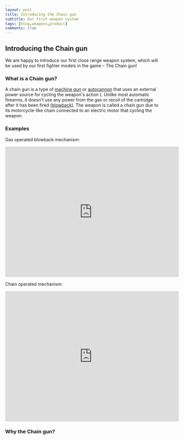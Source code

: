 ```yaml
---
layout: post
title: Introducing the Chain gun
subtitle: Our first weapon system
tags: [blog,weapons,product]
comments: true
---
```


## Introducing the Chain gun

We are happy to introduce our first close range weapon system, which will be used by our first fighter models in the game – The Chain gun!

### What is a Chain gun?

A chain gun is a type of [machine gun]( https://en.wikipedia.org/wiki/Machine_gun) or [autocannon](https://en.wikipedia.org/wiki/Autocannon) that uses an external power source for cycling the weapon's action (. Unlike most automatic firearms, it doesn’t use any power from the gas or recoil of the cartridge after it has been fired [(blowback)]( https://en.wikipedia.org/wiki/Blowback_(firearms)). The weapon is called a chain gun due to its motorcycle-like chain connected to an electric motor that cycling the weapon.

### Examples

Gas operated blowback mechanism:

<iframe width="560" height="420" src="https://www.youtube.com/watch?v=60ksyOJyOZg" frameborder="0" allowfullscreen>
</iframe>

Chain operated mechanism:

<iframe width="560" height="420" src="https://www.youtube.com/watch?v=CAqWpfMApIs" frameborder="0" allowfullscreen></iframe>

### Why the Chain gun?


